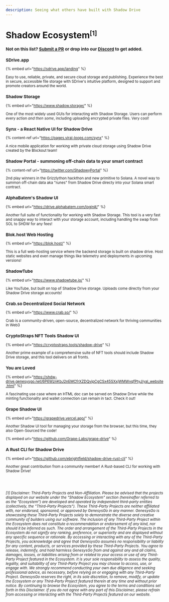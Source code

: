 ```yaml
---
description: Seeing what others have built with Shadow Drive
---
```


# **Shadow Ecosystem<small><sup>[1]</sup>**

### **Not on this list? [Submit a PR](community-mainted-uis.md) or drop into our [Discord](https://discord.gg/genesysgo) to get added.**   

### **SDrive.app**

{% embed url="https://sdrive.app/landing" %}

Easy to use, reliable, private, and secure cloud storage and publishing. Experience the best in secure, accessible file storage with SDrive's intuitive platform, designed to support and promote creators around the world.

### **Shadow Storage**

{% embed url="https://www.shadow.storage/" %}

One of the most widely used GUIs for interacting with Shadow Storage. Users can perform every action _and then some_, including uploading encrypted private files. Very cool!

### **Synx - a React Native UI for Shadow Drive**

{% content-ref url="https://pages.viral-loops.com/synx" %}

A nice mobile application for working with private cloud storage using Shadow Drive created by the Blxckout team!

### **Shadow Portal - summoning off-chain data to your smart contract**

{% content-ref url="https://twitter.com/ShadowyPortal" %}

2nd play winners in the Grizzlython hackthon and new primitive to Solana. A novel way to summon off-chain data aka "runes" from Shadow Drive directy into your Solana smart contract.

### **AlphaBatem's Shadow UI**

{% embed url="https://drive.alphabatem.com/login#/" %}

Another full suite of functionality for working with Shadow Storage. This tool is a very fast and snappy way to interact with your storage account, including handling the swap from SOL to SHDW for any fees!

### **Blok.host Web Hosting**

{% embed url="https://blok.host/" %}

This is a full web-hosting service where the backend storage is built on shadow drive. Host static websites and even manage things like telemetry and deployments in upcoming versions!

### **ShadowTube**

{% embed url="https://www.shadowtube.io/" %}

Like YouTube, but built on top of Shadow Drive storage. Uploads come directly from your Shadow Drive storage accounts!

### **Crab.so Decentralized Social Network**

{% embed url="https://www.crab.so/" %}

Crab is a community-driven, open-source, decentralized network for thriving communities in Web3


### **CryptoStraps NFT Tools Shadow UI**

{% embed url="https://cryptostraps.tools/shadow-drive" %}

Another prime example of a comprehensive suite of NFT tools should include Shadow Drive storage, and this tool delivers on all fronts.

### **You are Loved**

{% embed url="https://shdw-drive.genesysgo.net/6P6WznKbJ2nEMCfrXZDQvipCgCSx45SXxjWMWvqfPtyJ/yal_website.html" %}

A fascinating use case where an HTML doc can be served on Shadow Drive while the minting functionality and wallet connection can remain in tact. Check it out!

### **Grape Shadow UI**

{% embed url="https://grapedrive.vercel.app/" %}

Another Shadow UI tool for managing your storage from the browser, but this time, they also Open-Sourced the code!

{% embed url="https://github.com/Grape-Labs/grape-drive" %}

### **A Rust CLI for Shadow Drive**

{% embed url="https://github.com/ebrightfield/shadow-drive-rust-cli" %}

Another great contribution from a community member! A Rust-based CLI for working with Shadow Drive!

<br>
<br>


###### [1] Disclaimer: Third-Party Projects and Non-Affiliation. Please be advised that the projects displayed on our website under the "Shadow Ecosystem" section (hereinafter referred to as the "Ecosystem") are developed and operated by independent third-party entities (collectively, the "Third-Party Projects"). These Third-Party Projects are neither affiliated with, nor endorsed, sponsored, or approved by GenesysGo in any manner. GenesysGo is showcasing these Third-Party Projects solely to demonstrate the diverse and creative community of builders using our software. The inclusion of any Third-Party Project within the Ecosystem does not constitute a recommendation or endorsement of any kind, nor should it be inferred as such. The order and arrangement of the Third-Party Projects in the Ecosystem do not signify any ranking, preference, or superiority and are displayed without any specific sequence or rationale. By accessing or interacting with any of the Third-Party Projects, you acknowledge and agree that GenesysGo assumes no responsibility or liability for any content, products, or services provided by these Third-Party Projects. You agree to release, indemnify, and hold harmless GenesysGo from and against any and all claims, damages, losses, or liabilities arising from or related to your access or use of any Third-Party Project featured in the Ecosystem. It is your sole responsibility to assess the quality, legality, and suitability of any Third-Party Project you may choose to access, use, or engage with. We strongly recommend conducting your own due diligence and seeking professional advice, as necessary, before relying on or engaging with any Third-Party Project. GenesysGo reserves the right, in its sole discretion, to remove, modify, or update the Ecosystem or any Third-Party Project featured therein at any time and without prior notice. By continuing to browse the Ecosystem, you agree to the terms and conditions set forth in this Disclaimer. If you do not agree with any part of this Disclaimer, please refrain from accessing or interacting with the Third-Party Projects featured on our website.